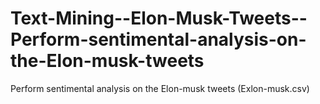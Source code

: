 # Text-Mining--Elon-Musk-Tweets--Perform-sentimental-analysis-on-the-Elon-musk-tweets
Perform sentimental analysis on the Elon-musk tweets (Exlon-musk.csv)
